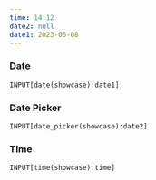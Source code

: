 ```yaml
---
time: 14:12
date2: null
date1: 2023-06-08
---
```


### Date
```meta-bind
INPUT[date(showcase):date1]
```

### Date Picker
```meta-bind
INPUT[date_picker(showcase):date2]
```

### Time
```meta-bind
INPUT[time(showcase):time]
```
